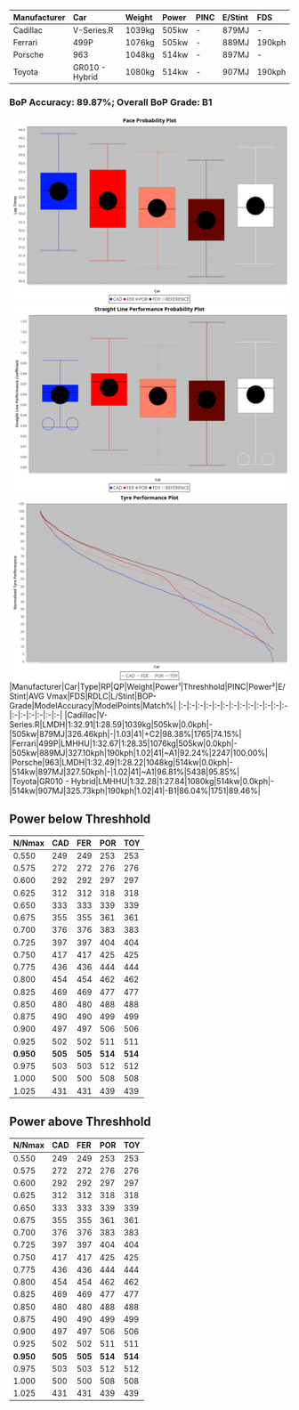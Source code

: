 |Manufacturer|Car|Weight|Power|PINC|E/Stint|FDS|
|:-|:-|:-|:-|:-|:-|:-|
|Cadillac|V-Series.R|1039kg|505kw|-|879MJ|-|
|Ferrari|499P|1076kg|505kw|-|889MJ|190kph|
|Porsche|963|1048kg|514kw|-|897MJ|-|
|Toyota|GR010 - Hybrid|1080kg|514kw|-|907MJ|190kph|

### BoP Accuracy: 89.87%; Overall BoP Grade: B1
![PACECHART](./IMG/OFFICIAL.png)
![STRAIGHTLINEPERFORMANCECHART](./IMG/OFFICIAL_sp.png)
![TYREPERFORMANCECHART](./IMG/OFFICIAL_tw.png)
|Manufacturer|Car|Type|RP|QP|Weight|Power¹|Threshhold|PINC|Power²|E/Stint|AVG Vmax|FDS|RDLC|L/Stint|BOP-Grade|ModelAccuracy|ModelPoints|Match%|
|:-|:-|:-|:-|:-|:-|:-|:-|:-|:-|:-|:-|:-|:-|:-|:-|:-|:-|:-|
|Cadillac|V-Series.R|LMDH|1:32.91|1:28.59|1039kg|505kw|0.0kph|-|505kw|879MJ|326.46kph|-|1.03|41|+C2|98.38%|1765|74.15%|
|Ferrari|499P|LMHHU|1:32.67|1:28.35|1076kg|505kw|0.0kph|-|505kw|889MJ|327.10kph|190kph|1.02|41|~A1|92.24%|2247|100.00%|
|Porsche|963|LMDH|1:32.49|1:28.22|1048kg|514kw|0.0kph|-|514kw|897MJ|327.50kph|-|1.02|41|~A1|96.81%|5438|95.85%|
|Toyota|GR010 - Hybrid|LMHHU|1:32.28|1:27.84|1080kg|514kw|0.0kph|-|514kw|907MJ|325.73kph|190kph|1.02|41|-B1|86.04%|1751|89.46%|

## Power below Threshhold
|N/Nmax|CAD|FER|POR|TOY|
|:-|:-|:-|:-|:-|
|0.550|249|249|253|253|
|0.575|272|272|276|276|
|0.600|292|292|297|297|
|0.625|312|312|318|318|
|0.650|333|333|339|339|
|0.675|355|355|361|361|
|0.700|376|376|383|383|
|0.725|397|397|404|404|
|0.750|417|417|425|425|
|0.775|436|436|444|444|
|0.800|454|454|462|462|
|0.825|469|469|477|477|
|0.850|480|480|488|488|
|0.875|490|490|499|499|
|0.900|497|497|506|506|
|0.925|502|502|511|511|
|**0.950**|**505**|**505**|**514**|**514**|
|0.975|503|503|512|512|
|1.000|500|500|508|508|
|1.025|431|431|439|439|

## Power above Threshhold
|N/Nmax|CAD|FER|POR|TOY|
|:-|:-|:-|:-|:-|
|0.550|249|249|253|253|
|0.575|272|272|276|276|
|0.600|292|292|297|297|
|0.625|312|312|318|318|
|0.650|333|333|339|339|
|0.675|355|355|361|361|
|0.700|376|376|383|383|
|0.725|397|397|404|404|
|0.750|417|417|425|425|
|0.775|436|436|444|444|
|0.800|454|454|462|462|
|0.825|469|469|477|477|
|0.850|480|480|488|488|
|0.875|490|490|499|499|
|0.900|497|497|506|506|
|0.925|502|502|511|511|
|**0.950**|**505**|**505**|**514**|**514**|
|0.975|503|503|512|512|
|1.000|500|500|508|508|
|1.025|431|431|439|439|
